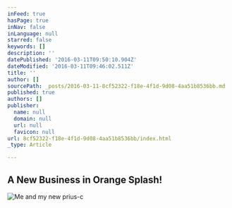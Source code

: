 ```yaml
---
inFeed: true
hasPage: true
inNav: false
inLanguage: null
starred: false
keywords: []
description: ''
datePublished: '2016-03-11T09:50:10.904Z'
dateModified: '2016-03-11T09:46:02.511Z'
title: ''
author: []
sourcePath: _posts/2016-03-11-8cf52322-f18e-4f1d-9d08-4aa51b8536bb.md
published: true
authors: []
publisher:
  name: null
  domain: null
  url: null
  favicon: null
url: 8cf52322-f18e-4f1d-9d08-4aa51b8536bb/index.html
_type: Article

---
```

## A New Business in Orange Splash!
![Me and my new prius-c](https://the-grid-user-content.s3-us-west-2.amazonaws.com/7c7d74f6-670a-4534-a371-efdf662f825f.jpg)